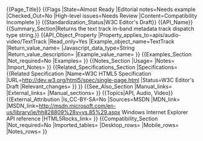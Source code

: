 {{Page_Title}}
{{Flags
|State=Almost Ready
|Editorial notes=Needs example
|Checked_Out=No
|High-level issues=Needs Review
|Content=Compatibility Incomplete
}}
{{Standardization_Status|W3C Editor's Draft}}
{{API_Name}}
{{Summary_Section|Returns the text track in-band metadata track dispatch type string.}}
{{API_Object_Property
|Property_applies_to=apis/audio-video/TextTrack
|Read_only=Yes
|Example_object_name=TextTrack
|Return_value_name=
|Javascript_data_type=String
|Return_value_description=
|Example_value_name=
}}
{{Examples_Section
|Not_required=No
|Examples=
}}
{{Notes_Section
|Usage=
|Notes=
|Import_Notes=
}}
{{Related_Specifications_Section
|Specifications={{Related Specification
|Name=W3C HTML5 Specification
|URL=http://dev.w3.org/html5/spec/single-page.html
|Status=W3C Editor's Draft
|Relevant_changes=
}}
}}
{{See_Also_Section
|Manual_links=
|External_links=
|Manual_sections=
}}
{{Topics|API, Audio, Video}}
{{External_Attribution
|Is_CC-BY-SA=No
|Sources=MSDN
|MDN_link=
|MSDN_link=http://msdn.microsoft.com/en-us/library/ie/hh828809%28v=vs.85%29.aspx Windows Internet Explorer API reference
|HTML5Rocks_link=
}}
{{Compatibility_Section
|Not_required=No
|Imported_tables=
|Desktop_rows=
|Mobile_rows=
|Notes_rows=
}}